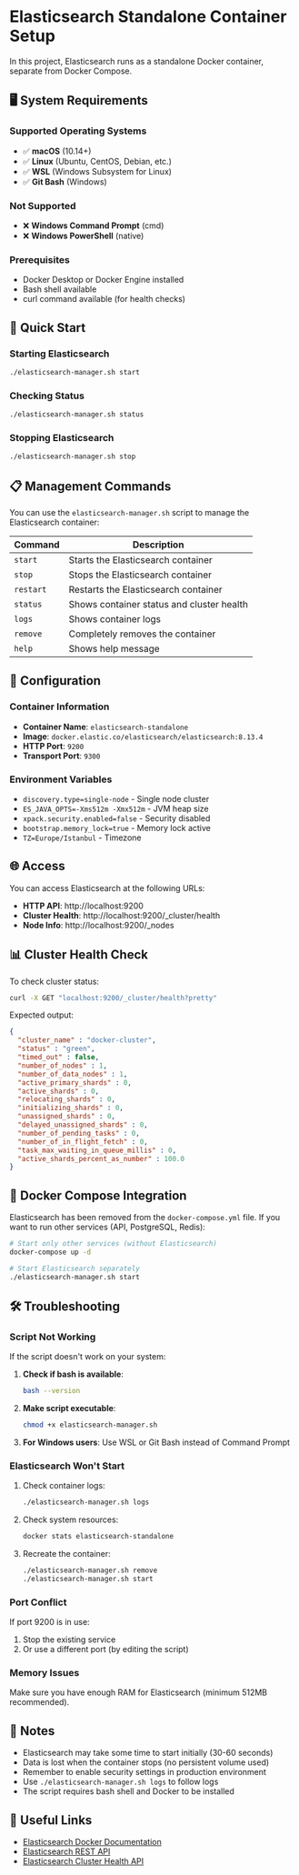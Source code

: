 # Elasticsearch Standalone Container Setup

In this project, Elasticsearch runs as a standalone Docker container, separate from Docker Compose.

## 🖥️ System Requirements

### Supported Operating Systems
- ✅ **macOS** (10.14+)
- ✅ **Linux** (Ubuntu, CentOS, Debian, etc.)
- ✅ **WSL** (Windows Subsystem for Linux)
- ✅ **Git Bash** (Windows)

### Not Supported
- ❌ **Windows Command Prompt** (cmd)
- ❌ **Windows PowerShell** (native)

### Prerequisites
- Docker Desktop or Docker Engine installed
- Bash shell available
- curl command available (for health checks)

## 🚀 Quick Start

### Starting Elasticsearch
```bash
./elasticsearch-manager.sh start
```

### Checking Status
```bash
./elasticsearch-manager.sh status
```

### Stopping Elasticsearch
```bash
./elasticsearch-manager.sh stop
```

## 📋 Management Commands

You can use the `elasticsearch-manager.sh` script to manage the Elasticsearch container:

| Command | Description |
|---------|-------------|
| `start` | Starts the Elasticsearch container |
| `stop` | Stops the Elasticsearch container |
| `restart` | Restarts the Elasticsearch container |
| `status` | Shows container status and cluster health |
| `logs` | Shows container logs |
| `remove` | Completely removes the container |
| `help` | Shows help message |

## 🔧 Configuration

### Container Information
- **Container Name**: `elasticsearch-standalone`
- **Image**: `docker.elastic.co/elasticsearch/elasticsearch:8.13.4`
- **HTTP Port**: `9200`
- **Transport Port**: `9300`

### Environment Variables
- `discovery.type=single-node` - Single node cluster
- `ES_JAVA_OPTS=-Xms512m -Xmx512m` - JVM heap size
- `xpack.security.enabled=false` - Security disabled
- `bootstrap.memory_lock=true` - Memory lock active
- `TZ=Europe/Istanbul` - Timezone

## 🌐 Access

You can access Elasticsearch at the following URLs:

- **HTTP API**: http://localhost:9200
- **Cluster Health**: http://localhost:9200/_cluster/health
- **Node Info**: http://localhost:9200/_nodes

## 📊 Cluster Health Check

To check cluster status:

```bash
curl -X GET "localhost:9200/_cluster/health?pretty"
```

Expected output:
```json
{
  "cluster_name" : "docker-cluster",
  "status" : "green",
  "timed_out" : false,
  "number_of_nodes" : 1,
  "number_of_data_nodes" : 1,
  "active_primary_shards" : 0,
  "active_shards" : 0,
  "relocating_shards" : 0,
  "initializing_shards" : 0,
  "unassigned_shards" : 0,
  "delayed_unassigned_shards" : 0,
  "number_of_pending_tasks" : 0,
  "number_of_in_flight_fetch" : 0,
  "task_max_waiting_in_queue_millis" : 0,
  "active_shards_percent_as_number" : 100.0
}
```

## 🔄 Docker Compose Integration

Elasticsearch has been removed from the `docker-compose.yml` file. If you want to run other services (API, PostgreSQL, Redis):

```bash
# Start only other services (without Elasticsearch)
docker-compose up -d

# Start Elasticsearch separately
./elasticsearch-manager.sh start
```

## 🛠️ Troubleshooting

### Script Not Working
If the script doesn't work on your system:

1. **Check if bash is available**:
   ```bash
   bash --version
   ```

2. **Make script executable**:
   ```bash
   chmod +x elasticsearch-manager.sh
   ```

3. **For Windows users**: Use WSL or Git Bash instead of Command Prompt

### Elasticsearch Won't Start
1. Check container logs:
   ```bash
   ./elasticsearch-manager.sh logs
   ```

2. Check system resources:
   ```bash
   docker stats elasticsearch-standalone
   ```

3. Recreate the container:
   ```bash
   ./elasticsearch-manager.sh remove
   ./elasticsearch-manager.sh start
   ```

### Port Conflict
If port 9200 is in use:
1. Stop the existing service
2. Or use a different port (by editing the script)

### Memory Issues
Make sure you have enough RAM for Elasticsearch (minimum 512MB recommended).

## 📝 Notes

- Elasticsearch may take some time to start initially (30-60 seconds)
- Data is lost when the container stops (no persistent volume used)
- Remember to enable security settings in production environment
- Use `./elasticsearch-manager.sh logs` to follow logs
- The script requires bash shell and Docker to be installed

## 🔗 Useful Links

- [Elasticsearch Docker Documentation](https://www.elastic.co/guide/en/elasticsearch/reference/current/docker.html)
- [Elasticsearch REST API](https://www.elastic.co/guide/en/elasticsearch/reference/current/rest-apis.html)
- [Elasticsearch Cluster Health API](https://www.elastic.co/guide/en/elasticsearch/reference/current/cluster-health.html) 